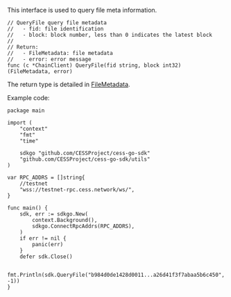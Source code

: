 This interface is used to query file meta information.

```golang
// QueryFile query file metadata
//   - fid: file identification
//   - block: block number, less than 0 indicates the latest block
//
// Return:
//   - FileMetadata: file metadata
//   - error: error message
func (c *ChainClient) QueryFile(fid string, block int32) (FileMetadata, error)
```
The return type is detailed in [FileMetadata](../chain_type.md#StorageOrder).

Example code:
```golang
package main

import (
    "context"
    "fmt"
    "time"

    sdkgo "github.com/CESSProject/cess-go-sdk"
    "github.com/CESSProject/cess-go-sdk/utils"
)

var RPC_ADDRS = []string{
    //testnet
    "wss://testnet-rpc.cess.network/ws/",
}

func main() {
    sdk, err := sdkgo.New(
        context.Background(),
        sdkgo.ConnectRpcAddrs(RPC_ADDRS),
    )
    if err != nil {
        panic(err)
    }
    defer sdk.Close()

    fmt.Println(sdk.QueryFile("b984d0de1428d0011...a26d41f3f7abaa5b6c450", -1))
}
```